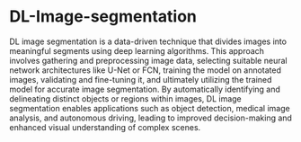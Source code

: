 # DL-Image-segmentation
DL image segmentation is a data-driven technique that divides images into meaningful segments using deep learning algorithms. This approach involves gathering and preprocessing image data, selecting suitable neural network architectures like U-Net or FCN, training the model on annotated images, validating and fine-tuning it, and ultimately utilizing the trained model for accurate image segmentation. By automatically identifying and delineating distinct objects or regions within images, DL image segmentation enables applications such as object detection, medical image analysis, and autonomous driving, leading to improved decision-making and enhanced visual understanding of complex scenes.
